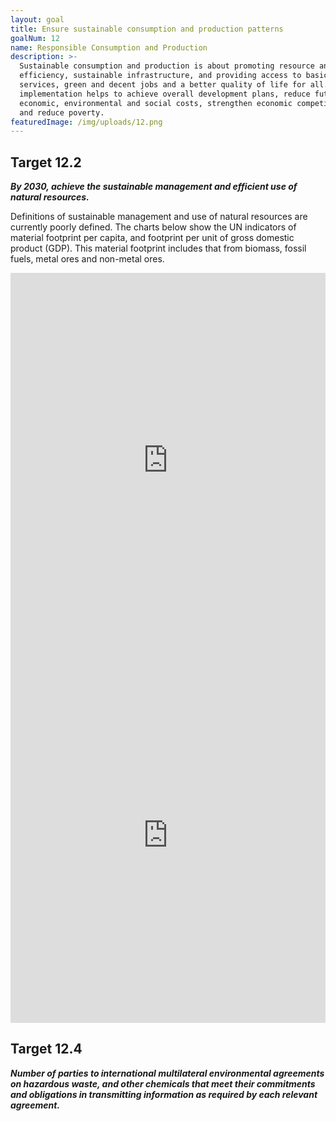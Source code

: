 ```yaml
---
layout: goal
title: Ensure sustainable consumption and production patterns
goalNum: 12
name: Responsible Consumption and Production
description: >-
  Sustainable consumption and production is about promoting resource and energy
  efficiency, sustainable infrastructure, and providing access to basic
  services, green and decent jobs and a better quality of life for all. Its
  implementation helps to achieve overall development plans, reduce future
  economic, environmental and social costs, strengthen economic competitiveness
  and reduce poverty.
featuredImage: /img/uploads/12.png
---
```

## Target 12.2

**_By 2030, achieve the sustainable management and efficient use of natural resources._**

Definitions of sustainable management and use of natural resources are currently poorly defined. The charts below show the UN indicators of material footprint per capita, and footprint per unit of gross domestic product (GDP). This material footprint includes that from biomass, fossil fuels, metal ores and non-metal ores.

<iframe src="https://ourworldindata.org/grapher/material-footprint-per-capita" style="width: 100%; height: 600px; border: 0px none;"></iframe><iframe src="https://owid.cloud/grapher/material-footprint-per-unit-of-gdp" style="width: 100%; height: 600px; border: 0px none;"></iframe>

## Target 12.4

**_Number of parties to international multilateral environmental agreements on hazardous waste, and other chemicals that meet their commitments and obligations in transmitting information as required by each relevant agreement._**
